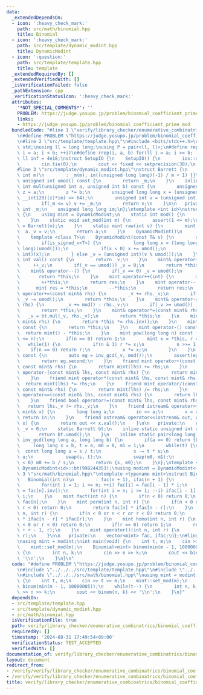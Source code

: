 ```yaml
---
data:
  _extendedDependsOn:
  - icon: ':heavy_check_mark:'
    path: src/math/binomial.hpp
    title: Binomial
  - icon: ':heavy_check_mark:'
    path: src/template/dynamic_modint.hpp
    title: DynamicModint
  - icon: ':question:'
    path: src/template/template.hpp
    title: template
  _extendedRequiredBy: []
  _extendedVerifiedWith: []
  _isVerificationFailed: false
  _pathExtension: cpp
  _verificationStatusIcon: ':heavy_check_mark:'
  attributes:
    '*NOT_SPECIAL_COMMENTS*': ''
    PROBLEM: https://judge.yosupo.jp/problem/binomial_coefficient_prime_mod
    links:
    - https://judge.yosupo.jp/problem/binomial_coefficient_prime_mod
  bundledCode: "#line 1 \"verify/library_checker/enumerative_combinatrics/binomial_coefficient_prime_mod.test.cpp\"\
    \n#define PROBLEM \"https://judge.yosupo.jp/problem/binomial_coefficient_prime_mod\"\
    \n#line 2 \"src/template/template.hpp\"\n#include <bits/stdc++.h>\nusing namespace\
    \ std;\nusing ll = long long;\nusing P = pair<ll, ll>;\n#define rep(i, a, b) for(ll\
    \ i = a; i < b; ++i)\n#define rrep(i, a, b) for(ll i = a; i >= b; --i)\nconstexpr\
    \ ll inf = 4e18;\nstruct SetupIO {\n    SetupIO() {\n        ios::sync_with_stdio(0);\n\
    \        cin.tie(0);\n        cout << fixed << setprecision(30);\n    }\n} setup_io;\n\
    #line 3 \"src/template/dynamic_modint.hpp\"\nstruct Barrett {\n    explicit Barrett(unsigned\
    \ int m)\n        : _m(m), im((unsigned long long)(-1) / m + 1) {}\n    inline\
    \ unsigned int umod() const {\n        return _m;\n    }\n    inline unsigned\
    \ int mul(unsigned int a, unsigned int b) const {\n        unsigned long long\
    \ z = a;\n        z *= b;\n        unsigned long long x = (unsigned long long)(((unsigned\
    \ __int128)(z)*im) >> 64);\n        unsigned int v = (unsigned int)(z - x * _m);\n\
    \        if(_m <= v) v += _m;\n        return v;\n    }\n\n   private:\n    unsigned\
    \ int _m;\n    unsigned long long im;\n};\ntemplate <int id>\nstruct DynamicModint\
    \ {\n    using mint = DynamicModint;\n    static int mod() {\n        return (int)bt.umod();\n\
    \    }\n    static void set_mod(int m) {\n        assert(1 <= m);\n        bt\
    \ = Barrett(m);\n    }\n    static mint raw(int v) {\n        mint a;\n      \
    \  a._v = v;\n        return a;\n    }\n    DynamicModint()\n        : _v(0) {}\n\
    \    template <class T>\n    DynamicModint(const T& v) {\n        static_assert(is_integral_v<T>);\n\
    \        if(is_signed_v<T>) {\n            long long x = (long long)(v % (long\
    \ long)(umod()));\n            if(x < 0) x += umod();\n            _v = (unsigned\
    \ int)(x);\n        } else _v = (unsigned int)(v % umod());\n    }\n    unsigned\
    \ int val() const {\n        return _v;\n    }\n    mint& operator++() {\n   \
    \     ++_v;\n        if(_v == umod()) _v = 0;\n        return *this;\n    }\n\
    \    mint& operator--() {\n        if(_v == 0) _v = umod();\n        --_v;\n \
    \       return *this;\n    }\n    mint operator++(int) {\n        mint res = *this;\n\
    \        ++*this;\n        return res;\n    }\n    mint operator--(int) {\n  \
    \      mint res = *this;\n        --*this;\n        return res;\n    }\n    mint&\
    \ operator+=(const mint& rhs) {\n        _v += rhs._v;\n        if(_v >= umod())\
    \ _v -= umod();\n        return *this;\n    }\n    mint& operator-=(const mint&\
    \ rhs) {\n        _v += mod() - rhs._v;\n        if(_v >= umod()) _v -= umod();\n\
    \        return *this;\n    }\n    mint& operator*=(const mint& rhs) {\n     \
    \   _v = bt.mul(_v, rhs._v);\n        return *this;\n    }\n    mint& operator/=(const\
    \ mint& rhs) {\n        return *this *= rhs.inv();\n    }\n    mint operator+()\
    \ const {\n        return *this;\n    }\n    mint operator-() const {\n      \
    \  return mint() - *this;\n    }\n    mint pow(long long n) const {\n        assert(0\
    \ <= n);\n        if(n == 0) return 1;\n        mint x = *this, r = 1;\n     \
    \   while(1) {\n            if(n & 1) r *= x;\n            n >>= 1;\n        \
    \    if(n == 0) return r;\n            x *= x;\n        }\n    }\n    mint inv()\
    \ const {\n        auto eg = inv_gcd(_v, mod());\n        assert(eg.first == 1);\n\
    \        return eg.second;\n    }\n    friend mint operator+(const mint& lhs,\
    \ const mint& rhs) {\n        return mint(lhs) += rhs;\n    }\n    friend mint\
    \ operator-(const mint& lhs, const mint& rhs) {\n        return mint(lhs) -= rhs;\n\
    \    }\n    friend mint operator*(const mint& lhs, const mint& rhs) {\n      \
    \  return mint(lhs) *= rhs;\n    }\n    friend mint operator/(const mint& lhs,\
    \ const mint& rhs) {\n        return mint(lhs) /= rhs;\n    }\n    friend bool\
    \ operator==(const mint& lhs, const mint& rhs) {\n        return lhs._v == rhs._v;\n\
    \    }\n    friend bool operator!=(const mint& lhs, const mint& rhs) {\n     \
    \   return lhs._v != rhs._v;\n    }\n    friend istream& operator>>(istream& in,\
    \ mint& x) {\n        long long a;\n        in >> a;\n        x = a;\n       \
    \ return in;\n    }\n    friend ostream& operator<<(ostream& out, const mint&\
    \ x) {\n        return out << x.val();\n    }\n\n   private:\n    unsigned int\
    \ _v = 0;\n    static Barrett bt;\n    inline static unsigned int umod() {\n \
    \       return bt.umod();\n    }\n    inline static pair<long long, long long>\
    \ inv_gcd(long long a, long long b) {\n        if(a == 0) return {b, 0};\n   \
    \     long long s = b, t = a, m0 = 0, m1 = 1;\n        while(t) {\n          \
    \  const long long u = s / t;\n            s -= t * u;\n            m0 -= m1 *\
    \ u;\n            swap(s, t);\n            swap(m0, m1);\n        }\n        if(m0\
    \ < 0) m0 += b / s;\n        return {s, m0};\n    }\n};\ntemplate <int id>\nBarrett\
    \ DynamicModint<id>::bt(998244353);\nusing modint = DynamicModint<-1>;\n#line\
    \ 3 \"src/math/binomial.hpp\"\ntemplate <typename mint>\nstruct Binomial {\n \
    \   Binomial(int n)\n        : fac(n + 1), ifac(n + 1) {\n        fac[0] = 1;\n\
    \        for(int i = 1; i <= n; ++i) fac[i] = fac[i - 1] * i;\n        ifac[n]\
    \ = fac[n].inv();\n        for(int i = n; i >= 1; --i) ifac[i - 1] = ifac[i] *\
    \ i;\n    }\n    mint fact(int n) {\n        if(n < 0) return 0;\n        return\
    \ fac[n];\n    }\n    mint perm(int n, int r) {\n        if(n < 0 or n < r or\
    \ r < 0) return 0;\n        return fac[n] * ifac[n - r];\n    }\n    mint comb(int\
    \ n, int r) {\n        if(n < 0 or n < r or r < 0) return 0;\n        return fac[n]\
    \ * ifac[n - r] * ifac[r];\n    }\n    mint homo(int n, int r) {\n        if(n\
    \ < 0 or r < 0) return 0;\n        if(r == 0) return 1;\n        return comb(n\
    \ + r - 1, r);\n    }\n    mint operator()(int n, int r) {\n        return comb(n,\
    \ r);\n    }\n\n   private:\n    vector<mint> fac, ifac;\n};\n#line 5 \"verify/library_checker/enumerative_combinatrics/binomial_coefficient_prime_mod.test.cpp\"\
    \nusing mint = modint;\nint main(void) {\n    int t, m;\n    cin >> t >> m;\n\
    \    mint::set_mod(m);\n    Binomial<mint> binom(min(m - 1, 10000005));\n    while(t--)\
    \ {\n        int n, k;\n        cin >> n >> k;\n        cout << binom(n, k) <<\
    \ '\\n';\n    }\n}\n"
  code: "#define PROBLEM \"https://judge.yosupo.jp/problem/binomial_coefficient_prime_mod\"\
    \n#include \"../../../src/template/template.hpp\"\n#include \"../../../src/template/dynamic_modint.hpp\"\
    \n#include \"../../../src/math/binomial.hpp\"\nusing mint = modint;\nint main(void)\
    \ {\n    int t, m;\n    cin >> t >> m;\n    mint::set_mod(m);\n    Binomial<mint>\
    \ binom(min(m - 1, 10000005));\n    while(t--) {\n        int n, k;\n        cin\
    \ >> n >> k;\n        cout << binom(n, k) << '\\n';\n    }\n}"
  dependsOn:
  - src/template/template.hpp
  - src/template/dynamic_modint.hpp
  - src/math/binomial.hpp
  isVerificationFile: true
  path: verify/library_checker/enumerative_combinatrics/binomial_coefficient_prime_mod.test.cpp
  requiredBy: []
  timestamp: '2024-08-31 17:49:54+09:00'
  verificationStatus: TEST_ACCEPTED
  verifiedWith: []
documentation_of: verify/library_checker/enumerative_combinatrics/binomial_coefficient_prime_mod.test.cpp
layout: document
redirect_from:
- /verify/verify/library_checker/enumerative_combinatrics/binomial_coefficient_prime_mod.test.cpp
- /verify/verify/library_checker/enumerative_combinatrics/binomial_coefficient_prime_mod.test.cpp.html
title: verify/library_checker/enumerative_combinatrics/binomial_coefficient_prime_mod.test.cpp
---
```

